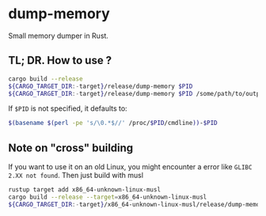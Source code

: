 # dump-memory

Small memory dumper in Rust.

## TL; DR. How to use ?

```bash
cargo build --release
${CARGO_TARGET_DIR:-target}/release/dump-memory $PID
${CARGO_TARGET_DIR:-target}/release/dump-memory $PID /some/path/to/output_dir
```

If `$PID` is not specified, it defaults to:
```bash
$(basename $(perl -pe 's/\0.*$//' /proc/$PID/cmdline))-$PID
```

## Note on "cross" building
If you want to use it on an old Linux, you might encounter a error like
`GLIBC 2.XX not found`. Then just build with musl

```bash
rustup target add x86_64-unknown-linux-musl
cargo build --release --target=x86_64-unknown-linux-musl
${CARGO_TARGET_DIR:-target}/x86_64-unknown-linux-musl/release/dump-memory $PID
```
